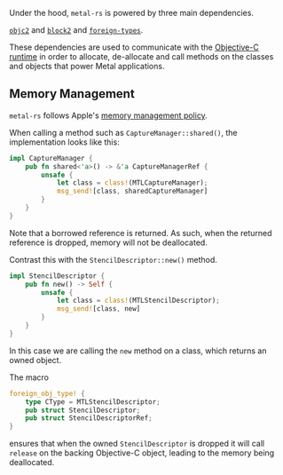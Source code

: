 Under the hood, `metal-rs` is powered by three main dependencies.

[`objc2`] and [`block2`] and [`foreign-types`].

These dependencies are used to communicate with the [Objective-C runtime] in order to allocate, de-allocate and call methods on the classes and objects that power Metal applications.

## Memory Management

`metal-rs` follows Apple's [memory management policy].

When calling a method such as `CaptureManager::shared()`, the implementation looks like this:

```rust
impl CaptureManager {
    pub fn shared<'a>() -> &'a CaptureManagerRef {
        unsafe {
            let class = class!(MTLCaptureManager);
            msg_send![class, sharedCaptureManager]
        }
    }
}
```

Note that a borrowed reference is returned. As such, when the returned reference is dropped, memory will not be deallocated.

Contrast this with the `StencilDescriptor::new()` method.

```rust
impl StencilDescriptor {
    pub fn new() -> Self {
        unsafe {
            let class = class!(MTLStencilDescriptor);
            msg_send![class, new]
        }
    }
}
```

In this case we are calling the `new` method on a class, which returns an owned object.

The macro

```rust
foreign_obj_type! {
    type CType = MTLStencilDescriptor;
    pub struct StencilDescriptor;
    pub struct StencilDescriptorRef;
}
```

ensures that when the owned `StencilDescriptor` is dropped it will call `release` on the backing Objective-C object, leading to the memory being deallocated.

[`objc2`]: https://crates.io/crates/objc2
[`block2`]: https://crates.io/crates/block2
[`foreign-types`]: https://crates.io/crates/foreign-types
[Objective-C runtime]: https://developer.apple.com/documentation/objectivec/objective-c_runtime
[memory management policy]: https://developer.apple.com/library/archive/documentation/Cocoa/Conceptual/MemoryMgmt/Articles/mmRules.html#//apple_ref/doc/uid/20000994-BAJHFBGH
